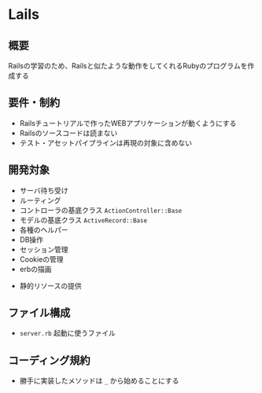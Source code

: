 # Lails

## 概要

Railsの学習のため、Railsと似たような動作をしてくれるRubyのプログラムを作成する

## 要件・制約

* Railsチュートリアルで作ったWEBアプリケーションが動くようにする
* Railsのソースコードは読まない
* テスト・アセットパイプラインは再現の対象に含めない

## 開発対象

* サーバ待ち受け
* ルーティング
* コントローラの基底クラス `ActionController::Base` 
* モデルの基底クラス `ActiveRecord::Base` 
* 各種のヘルパー
* DB操作
* セッション管理
* Cookieの管理
* erbの描画
+ 静的リソースの提供
 
## ファイル構成

* `server.rb` 起動に使うファイル

## コーディング規約

* 勝手に実装したメソッドは `_` から始めることにする